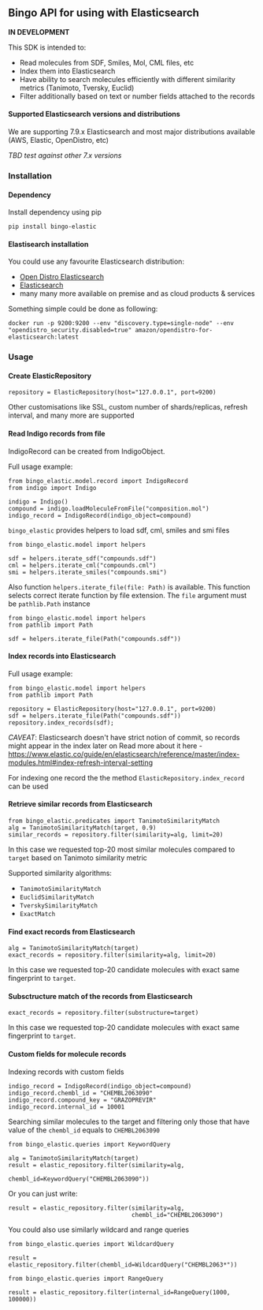 ## Bingo API for using with Elasticsearch 

**IN DEVELOPMENT**

This SDK is intended to:

- Read molecules from SDF, Smiles, Mol, CML files, etc
- Index them into Elasticsearch
- Have ability to search molecules efficiently with different similarity metrics (Tanimoto, Tversky, Euclid)
- Filter additionally based on text or number fields attached to the records

#### Supported Elasticsearch versions and distributions

We are supporting 7.9.x Elasticsearch and most major distributions available (AWS, Elastic, OpenDistro, etc)

*TBD test against other 7.x versions*

### Installation

#### Dependency

Install dependency using pip

```
pip install bingo-elastic
```


#### Elastisearch installation

You could use any favourite Elasticsearch distribution:

- [Open Distro Elasticsearch](https://opendistro.github.io/for-elasticsearch-docs/docs/install/)
- [Elasticsearch](https://www.elastic.co/guide/en/elasticsearch/reference/current/install-elasticsearch.html)
- many many more available on premise and as cloud products & services

Something simple could be done as following:

```
docker run -p 9200:9200 --env "discovery.type=single-node" --env "opendistro_security.disabled=true" amazon/opendistro-for-elasticsearch:latest
```

### Usage 

#### Create ElasticRepository

```
repository = ElasticRepository(host="127.0.0.1", port=9200)
```

Other customisations like SSL, custom number of shards/replicas, refresh interval, and many more are supported

#### Read Indigo records from file

IndigoRecord can be created from IndigoObject.
 
Full usage example: 
```
from bingo_elastic.model.record import IndigoRecord
from indigo import Indigo

indigo = Indigo()
compound = indigo.loadMoleculeFromFile("composition.mol")
indigo_record = IndigoRecord(indigo_object=compound)
```

`bingo_elastic` provides helpers to load sdf, cml, smiles and smi files

```
from bingo_elastic.model import helpers

sdf = helpers.iterate_sdf("compounds.sdf")
cml = helpers.iterate_cml("compounds.cml")
smi = helpers.iterate_smiles("compounds.smi")
```

Also function `helpers.iterate_file(file: Path)` is available. This function 
selects correct iterate function by file extension. The `file` argument must 
be `pathlib.Path` instance

```
from bingo_elastic.model import helpers
from pathlib import Path

sdf = helpers.iterate_file(Path("compounds.sdf"))
```


#### Index records into Elasticsearch

Full usage example: 

```
from bingo_elastic.model import helpers
from pathlib import Path

repository = ElasticRepository(host="127.0.0.1", port=9200)
sdf = helpers.iterate_file(Path("compounds.sdf"))
repository.index_records(sdf);
```

*CAVEAT*: Elasticsearch doesn't have strict notion of commit, so records might appear in the index later on
Read more about it here -  https://www.elastic.co/guide/en/elasticsearch/reference/master/index-modules.html#index-refresh-interval-setting

For indexing one record the the method `ElasticRepository.index_record` can be used 

#### Retrieve similar records from Elasticsearch

```
from bingo_elastic.predicates import TanimotoSimilarityMatch
alg = TanimotoSimilarityMatch(target, 0.9)
similar_records = repository.filter(similarity=alg, limit=20)
```

In this case we requested top-20 most similar molecules compared to `target` based on Tanimoto similarity metric

Supported similarity algorithms:
- `TanimotoSimilarityMatch`
- `EuclidSimilarityMatch`
- `TverskySimilarityMatch`
- `ExactMatch`

#### Find exact records from Elasticsearch

```
alg = TanimotoSimilarityMatch(target)
exact_records = repository.filter(similarity=alg, limit=20)
```

In this case we requested top-20 candidate molecules with exact same fingerprint to `target`.

#### Subsctructure match of the records from Elasticsearch

```
exact_records = repository.filter(substructure=target)
```

In this case we requested top-20 candidate molecules with exact same fingerprint to `target`.

#### Custom fields for molecule records

Indexing records with custom fields

```
indigo_record = IndigoRecord(indigo_object=compound)
indigo_record.chembl_id = "CHEMBL2063090"
indigo_record.compound_key = "GRAZOPREVIR"
indigo_record.internal_id = 10001
```

Searching similar molecules to the target and filtering only those that have value of the `chembl_id` equals to `CHEMBL2063090`

```
from bingo_elastic.queries import KeywordQuery

alg = TanimotoSimilarityMatch(target)
result = elastic_repository.filter(similarity=alg,
                                   chembl_id=KeywordQuery("CHEMBL2063090"))
```

Or you can just write:

```
result = elastic_repository.filter(similarity=alg,
                                   chembl_id="CHEMBL2063090")
```


You could also use similarly wildcard and range queries

```
from bingo_elastic.queries import WildcardQuery

result = elastic_repository.filter(chembl_id=WildcardQuery("CHEMBL2063*"))

```

```
from bingo_elastic.queries import RangeQuery

result = elastic_repository.filter(internal_id=RangeQuery(1000, 100000))

```
